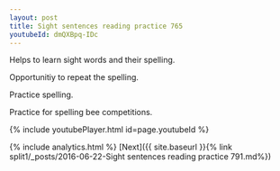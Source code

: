 ```yaml
---
layout: post
title: Sight sentences reading practice 765
youtubeId: dmQXBpq-IDc
---
```

 
 
Helps to learn sight words and their spelling.

Opportunitiy to repeat the spelling. 

Practice spelling. 
 
Practice for spelling bee competitions. 
 
{% include youtubePlayer.html id=page.youtubeId %}
 
 
{% include analytics.html %} 
[Next]({{ site.baseurl }}{% link  split1/_posts/2016-06-22-Sight sentences reading practice 791.md%})
 

